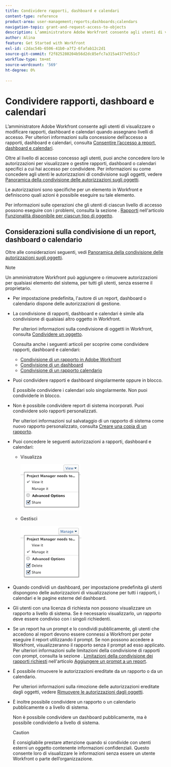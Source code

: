 ```yaml
---
title: Condividere rapporti, dashboard e calendari
content-type: reference
product-area: user-management;reports;dashboards;calendars
navigation-topic: grant-and-request-access-to-objects
description: L’amministratore Adobe Workfront consente agli utenti di visualizzare o modificare rapporti, dashboard e calendari quando assegnano livelli di accesso. Per ulteriori informazioni sulla concessione dell’accesso a rapporti, dashboard e calendari, consulta Concedere l’accesso a rapporti, dashboard e calendari.
author: Alina
feature: Get Started with Workfront
exl-id: c2dac54b-6506-41b0-a7f2-6fafab12c2d1
source-git-commit: f2f825280204b56d2dc85efc7a315a4377e551c7
workflow-type: tm+mt
source-wordcount: '569'
ht-degree: 0%

---
```


# Condividere rapporti, dashboard e calendari

L’amministratore Adobe Workfront consente agli utenti di visualizzare o modificare rapporti, dashboard e calendari quando assegnano livelli di accesso. Per ulteriori informazioni sulla concessione dell’accesso a rapporti, dashboard e calendari, consulta [Consentire l’accesso a report, dashboard e calendari](../../administration-and-setup/add-users/configure-and-grant-access/grant-access-reports-dashboards-calendars.md).

Oltre al livello di accesso concesso agli utenti, puoi anche concedere loro le autorizzazioni per visualizzare o gestire rapporti, dashboard o calendari specifici a cui hai accesso per condividere. Per informazioni su come concedere agli utenti le autorizzazioni di condivisione sugli oggetti, vedere [Panoramica della condivisione delle autorizzazioni sugli oggetti](../../workfront-basics/grant-and-request-access-to-objects/sharing-permissions-on-objects-overview.md).

Le autorizzazioni sono specifiche per un elemento in Workfront e definiscono quali azioni è possibile eseguire su tale elemento.

Per informazioni sulle operazioni che gli utenti di ciascun livello di accesso possono eseguire con i problemi, consulta la sezione . [Rapporti](../../administration-and-setup/add-users/access-levels-and-object-permissions/functionality-available-for-each-object-type.md#reports) nell&#39;articolo [Funzionalità disponibile per ciascun tipo di oggetto](../../administration-and-setup/add-users/access-levels-and-object-permissions/functionality-available-for-each-object-type.md).

## Considerazioni sulla condivisione di un report, dashboard o calendario

Oltre alle considerazioni seguenti, vedi [Panoramica della condivisione delle autorizzazioni sugli oggetti](../../workfront-basics/grant-and-request-access-to-objects/sharing-permissions-on-objects-overview.md).

>[!NOTE]
>
>Un amministratore Workfront può aggiungere o rimuovere autorizzazioni per qualsiasi elemento del sistema, per tutti gli utenti, senza esserne il proprietario.

* Per impostazione predefinita, l&#39;autore di un report, dashboard o calendario dispone delle autorizzazioni di gestione.
* La condivisione di rapporti, dashboard e calendari è simile alla condivisione di qualsiasi altro oggetto in Workfront.

   Per ulteriori informazioni sulla condivisione di oggetti in Workfront, consulta [Condividere un oggetto](../../workfront-basics/grant-and-request-access-to-objects/share-an-object.md).

   Consulta anche i seguenti articoli per scoprire come condividere rapporti, dashboard e calendari:

   * [Condivisione di un rapporto in Adobe Workfront](../../reports-and-dashboards/reports/creating-and-managing-reports/share-report.md)
   * [Condivisione di un dashboard](../../reports-and-dashboards/dashboards/creating-and-managing-dashboards/share-dashboard.md)
   * [Condivisione di un rapporto calendario](../../reports-and-dashboards/reports/calendars/share-a-calendar-report.md)

* Puoi condividere rapporti e dashboard singolarmente oppure in blocco.

   È possibile condividere i calendari solo singolarmente. Non puoi condividerle in blocco.

* Non è possibile condividere report di sistema incorporati. Puoi condividere solo rapporti personalizzati.

   Per ulteriori informazioni sul salvataggio di un rapporto di sistema come nuovo rapporto personalizzato, consulta [Creare una copia di un rapporto](../../reports-and-dashboards/reports/creating-and-managing-reports/create-copy-report.md).

* Puoi concedere le seguenti autorizzazioni a rapporti, dashboard e calendari:

   * Visualizza

      ![](assets/screen-shot-2014-01-22-at-10.19.55-am.png)

   * Gestisci

      ![](assets/screen-shot-2014-01-22-at-10.20.13-am.png)

* Quando condividi un dashboard, per impostazione predefinita gli utenti dispongono delle autorizzazioni di visualizzazione per tutti i rapporti, i calendari e le pagine esterne del dashboard.
* Gli utenti con una licenza di richiesta non possono visualizzare un rapporto a livello di sistema. Se è necessario visualizzarlo, un rapporto deve essere condiviso con i singoli richiedenti.
* Se un report ha un prompt e lo condividi pubblicamente, gli utenti che accedono al report devono essere connessi a Workfront per poter eseguire il report utilizzando il prompt. Se non possono accedere a Workfront, visualizzeranno il rapporto senza il prompt ad esso applicato.\
   Per ulteriori informazioni sulle limitazioni della condivisione di rapporti con prompt, consulta la sezione . [Limitazioni della condivisione dei rapporti richiesti](../../reports-and-dashboards/reports/creating-and-managing-reports/add-prompt-report.md#limitations-of-running-public-prompted-reports) nell&#39;articolo [Aggiungere un prompt a un report](../../reports-and-dashboards/reports/creating-and-managing-reports/add-prompt-report.md).

* È possibile rimuovere le autorizzazioni ereditate da un rapporto o da un calendario.

   Per ulteriori informazioni sulla rimozione delle autorizzazioni ereditate dagli oggetti, vedere [Rimuovere le autorizzazioni dagli oggetti](../../workfront-basics/grant-and-request-access-to-objects/remove-permissions-from-objects.md).

* È inoltre possibile condividere un rapporto o un calendario pubblicamente o a livello di sistema.

   Non è possibile condividere un dashboard pubblicamente, ma è possibile condividerlo a livello di sistema.

   >[!CAUTION]
   >
   >È consigliabile prestare attenzione quando si condivide con utenti esterni un oggetto contenente informazioni confidenziali. Questo consente loro di visualizzare le informazioni senza essere un utente Workfront o parte dell’organizzazione.

